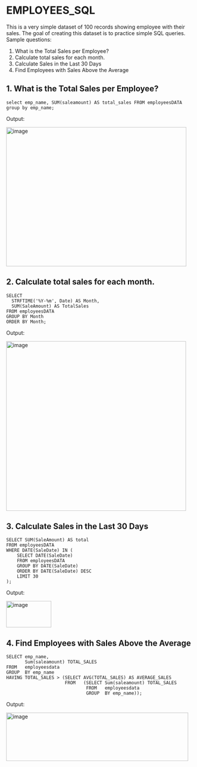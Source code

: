 # EMPLOYEES_SQL
This is a very simple dataset of 100 records showing employee with their sales. The goal of creating this dataset is to practice simple SQL queries.
Sample questions:

1. What is the Total Sales per Employee?
2. Calculate total sales for each month.
3. Calculate Sales in the Last 30 Days
4. Find Employees with Sales Above the Average

## 1. What is the Total Sales per Employee?
    select emp_name, SUM(saleamount) AS total_sales FROM employeesDATA
    group by emp_name;
Output:

<img width="484" height="374" alt="image" src="https://github.com/user-attachments/assets/b2a18374-084f-4eaf-bfa3-8472558b4aea" />

## 2. Calculate total sales for each month.
    SELECT 
      STRFTIME('%Y-%m', Date) AS Month,
      SUM(SaleAmount) AS TotalSales
    FROM employeesDATA
    GROUP BY Month
    ORDER BY Month;
Output:

<img width="483" height="456" alt="image" src="https://github.com/user-attachments/assets/e80bf6c7-690b-42d2-9d29-442d56cbc5df" />

## 3. Calculate Sales in the Last 30 Days
    SELECT SUM(SaleAmount) AS total
    FROM employeesDATA
    WHERE DATE(SaleDate) IN (
        SELECT DATE(SaleDate)
        FROM employeesDATA
        GROUP BY DATE(SaleDate)
        ORDER BY DATE(SaleDate) DESC
        LIMIT 30
    );

Output:

<img width="121" height="71" alt="image" src="https://github.com/user-attachments/assets/6b52e33a-cdd7-41cd-85ca-770f5213bb88" />

## 4. Find Employees with Sales Above the Average
    SELECT emp_name,
           Sum(saleamount) TOTAL_SALES
    FROM   employeesdata
    GROUP  BY emp_name
    HAVING TOTAL_SALES > (SELECT AVG(TOTAL_SALES) AS AVERAGE_SALES
                          FROM   (SELECT Sum(saleamount) TOTAL_SALES
                                  FROM   employeesdata
                                  GROUP  BY emp_name));
Output:

<img width="489" height="130" alt="image" src="https://github.com/user-attachments/assets/7e455975-3b44-4df2-8e33-e79a24fada4c" />





